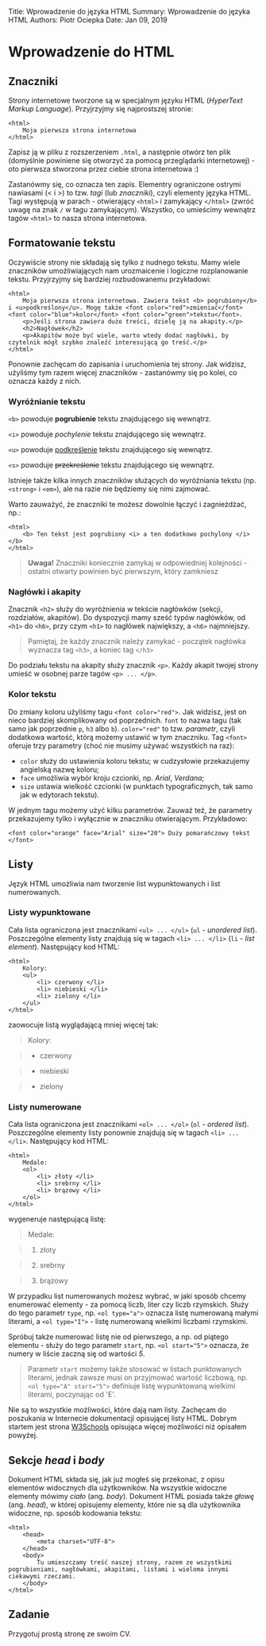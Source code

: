 Title:   Wprowadzenie do języka HTML
Summary: Wprowadzenie do języka HTML
Authors: Piotr Ociepka
Date:    Jan 09, 2019

# Wprowadzenie do HTML

## Znaczniki

Strony internetowe tworzone są w specjalnym języku HTML (*HyperText Markup Language*). Przyjrzyjmy się najprostszej stronie:

```
<html>
    Moja pierwsza strona internetowa
</html>
```

Zapisz ją w pliku z rozszerzeniem ```.html```, a następnie otwórz ten plik (domyślnie powiniene się otworzyć za pomocą przeglądarki internetowej) - oto pierwsza stworzona przez ciebie strona internetowa :)

Zastanówmy się, co oznacza ten zapis. Elementry ograniczone ostrymi nawiasami (&lt; i &gt;) to tzw. *tagi* (lub *znaczniki*), czyli elementy języka HTML. Tagi występują w parach - otwierający ```<html>``` i zamykający ```</html>``` (zwróć uwagę na znak ```/``` w tagu zamykającym). Wszystko, co umieścimy wewnątrz tagów ```<html>``` to nasza strona internetowa.

## Formatowanie tekstu

Oczywiście strony nie składają się tylko z nudnego tekstu. Mamy wiele znaczników umożliwiających nam urozmaicenie i logiczne rozplanowanie tekstu. Przyjrzyjmy się bardziej rozbudowanemu przykładowi:

```
<html>
    Moja pierwsza strona internetowa. Zawiera tekst <b> pogrubiony</b> i <u>podkreślony</u>. Mogę także <font color="red">zmieniać</font> <font color="blue">kolor</font> <font color="green">tekstu</font>.
    <p>Jeśli strona zawiera dużo treści, dzielę ją na akapity.</p>
    <h2>Nagłówek</h2>
    <p>Akapitów może być wiele, warto wtedy dodać nagłówki, by czytelnik mógł szybko znaleźć interesującą go treść.</p>
</html>
```

Ponownie zachęcam do zapisania i uruchomienia tej strony. Jak widzisz, użyliśmy tym razem więcej znaczników - zastanówmy się po kolei, co oznacza każdy z nich.

### Wyróżnianie tekstu

```<b>``` powoduje <b>pogrubienie</b> tekstu znajdującego się wewnątrz.

```<i>``` powoduje <i>pochylenie</i> tekstu znajdującego się wewnątrz.

```<u>``` powoduje <u>podkreślenie</u> tekstu znajdującego się wewnątrz.

```<s>``` powoduje <s>przekreślenie</s> tekstu znajdującego się wewnątrz.

Istnieje także kilka innych znaczników służących do wyróżniania tekstu (np. ```<strong>``` i ```<em>```), ale na razie nie będziemy się nimi zajmować.

Warto zauważyć, że znaczniki te możesz dowolnie łączyć i zagnieżdżać, np.:

```
<html>
    <b> Ten tekst jest pogrubiony <i> a ten dodatkowo pochylony </i></b>
</html>
```

> **Uwaga!**
> Znaczniki koniecznie zamykaj w odpowiedniej kolejności - ostatni otwarty powinien być pierwszym, który zamkniesz

### Nagłówki i akapity

Znacznik ```<h2>``` służy do wyróżnienia w tekście nagłówków (sekcji, rozdziałów, akapitów). Do dyspozycji mamy sześć typów nagłówków, od ```<h1>``` do ```<h6>```, przy czym ```<h1>``` to nagłówek największy, a ```<h6>``` najmniejszy.

> Pamiętaj, że każdy znacznik należy zamykać - początek nagłówka wyznacza tag ```<h3>```, a koniec tag ```</h3>```

Do podziału tekstu na akapity służy znacznik ```<p>```. Każdy akapit twojej strony umieść w osobnej parze tagów ```<p> ... </p>```.

### Kolor tekstu

Do zmiany koloru użyliśmy tagu ```<font color="red">```. Jak widzisz, jest on nieco bardziej skomplikowany od poprzednich. `font` to nazwa tagu (tak samo jak poprzednie `p`, `h3` albo `b`). `color="red"` to tzw. *parametr*, czyli dodatkowa wartość, którą możemy ustawić w tym znaczniku. Tag `<font>` oferuje trzy parametry (choć nie musimy używać wszystkich na raz):

 * `color` służy do ustawienia koloru tekstu; w cudzysłowie przekazujemy angielską nazwę koloru;
 * `face` umożliwia wybór kroju czcionki, np. *Arial*, *Verdana*;
 * `size` ustawia wielkość czcionki (w punktach typograficznych, tak samo jak w edytorach tekstu).

W jednym tagu możemy użyć kilku parametrów. Zauważ też, że parametry przekazujemy tylko i wyłącznie w znaczniku otwierającym. Przykładowo:

```
<font color="orange" face="Arial" size="20"> Duży pomarańczowy tekst </font>
```

## Listy

Język HTML umożliwia nam tworzenie list wypunktowanych i list numerowanych.

### Listy wypunktowane

Cała lista ograniczona jest znacznikami ```<ul> ... </ul>``` (`ul` - *unordered list*). Poszczególne elementy listy znajdują się w tagach ```<li> ... </li>``` (`li` - *list element*). Następujący kod HTML:

```
<html>
    Kolory:
    <ul>
        <li> czerwony </li>
        <li> niebieski </li>
        <li> zielony </li>
    </ul>
</html>
```

zaowocuje listą wyglądającą mniej więcej tak:

> Kolory:

> * czerwony

> * niebieski

> * zielony

### Listy numerowane

Cała lista ograniczona jest znacznikami ```<ol> ... </ol>``` (`ol` - *ordered list*). Poszczególne elementy listy ponownie znajdują się w tagach ```<li> ... </li>```. Następujący kod HTML:

```
<html>
    Medale:
    <ol>
        <li> złoty </li>
        <li> srebrny </li>
        <li> brązowy </li>
    </ol>
</html>
```

wygeneruje następującą listę:

> Medale:

> 1. złoty

> 2. srebrny

> 3. brązowy

W przypadku list numerowanych możesz wybrać, w jaki sposób chcemy enumerować elementy - za pomocą liczb, liter czy liczb rzymskich. Służy do tego parametr `type`, np. `<ol type="a">` oznacza listę numerowaną małymi literami, a `<ol type="I">` - listę numerowaną wielkimi liczbami rzymskimi.

Spróbuj także numerować listę nie od pierwszego, a np. od piątego elementu - służy do tego parametr `start`, np. `<ol start="5">` oznacza, że numery w liście zaczną się od wartości *5*.

> Parametr `start` możemy także stosować w listach punktowanych literami, jednak zawsze musi on przyjmować wartość liczbową, np. `<ol type="A" start="5">` definiuje listę wypunktowaną wielkimi literami, poczynając od 'E'.

Nie są to wszystkie możliwości, które dają nam listy. Zachęcam do poszukania w Internecie dokumentacji opisującej listy HTML. Dobrym startem jest strona [W3Schools](https://www.w3schools.com/html/html_lists.asp) opisująca więcej możliwości niż opisałem powyżej.

## Sekcje *head* i *body*

Dokument HTML składa się, jak już mogłeś się przekonać, z opisu elementów widocznych dla użytkowników. Na wszystkie widoczne elementy mówimy *ciało* (ang. *body*). Dokument HTML posiada także *głowę* (ang. *head*), w której opisujemy elementy, które nie są dla użytkownika widoczne, np. sposób kodowania tekstu:

```
<html>
    <head>
        <meta charset="UTF-8">
    </head>
    <body>
        Tu umieszczamy treść naszej strony, razem ze wszystkimi pogrubieniami, nagłówkami, akapitami, listami i wieloma innymi ciekawymi rzeczami.
    </body>
</html>
```

## Zadanie
Przygotuj prostą stronę ze swoim CV.